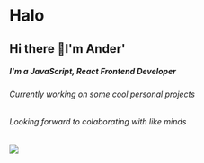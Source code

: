 # Halo
## Hi there 👋I'm Ander'


##### I'm a JavaScript, React Frontend Developer 

###### Currently working on some cool personal projects

###### Looking forward to colaborating with like minds

![](https://media.giphy.com/media/3E2cPlvPv37TkNPmNk/giphy.gif)





